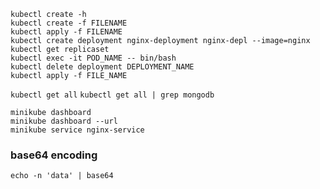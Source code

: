 `kubectl create -h`  
`kubectl create -f FILENAME`  
`kubectl apply -f FILENAME`  
`kubectl create deployment nginx-deployment nginx-depl --image=nginx`  
`kubectl get replicaset`  
`kubectl exec -it POD_NAME -- bin/bash`  
`kubectl delete deployment DEPLOYMENT_NAME`  
`kubectl apply -f FILE_NAME`  

`kubectl get all`
`kubectl get all | grep mongodb`

`minikube dashboard`  
`minikube dashboard --url`  
`minikube service nginx-service`

### base64 encoding
`echo -n 'data' | base64`